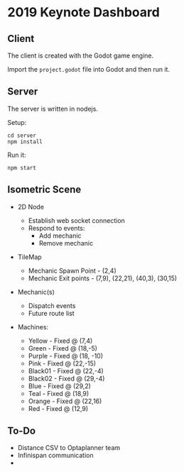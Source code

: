 2019 Keynote Dashboard
======================

## Client

The client is created with the Godot game engine.

Import the `project.godot` file into Godot and then run it.

## Server

The server is written in nodejs. 

Setup:

```
cd server
npm install
```

Run it:

```
npm start
```




## Isometric Scene

* 2D Node
    * Establish web socket connection
    * Respond to events:
        * Add mechanic
        * Remove mechanic

* TileMap
    * Mechanic Spawn Point - (2,4)
    * Mechanic Exit points - (7,9), (22,21), (40,3), (30,15)

* Mechanic(s)
    * Dispatch events
    * Future route list

* Machines:
    * Yellow - Fixed @ (7,4)
    * Green - Fixed @ (18,-5)
    * Purple - Fixed @ (18, -10)
    * Pink - Fixed @ (22,-15)
    * Black01 - Fixed @ (22,-4)
    * Black02 - Fixed @ (29,-4)
    * Blue - Fixed @ (29,2)
    * Teal - Fixed @ (18,9)
    * Orange - Fixed @ (22,16)
    * Red - Fixed @ (12,9)

## To-Do

* Distance CSV to Optaplanner team
* Infinispan communication
* 